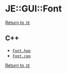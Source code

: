 # JE::GUI::Font

[Return to `JE`](/docs/je.md)

## C++

- [`Font.hpp`](/src/je/Font.hpp)
- [`Font.cpp`](/src/je/Font.cpp)

[Return to `JE`](/docs/je.md)